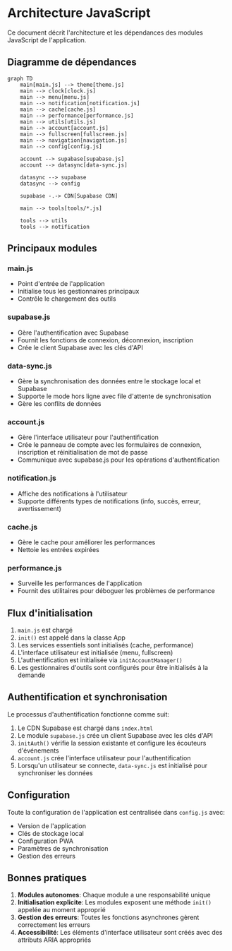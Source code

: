 # Architecture JavaScript

Ce document décrit l'architecture et les dépendances des modules JavaScript de l'application.

## Diagramme de dépendances

```mermaid
graph TD
    main[main.js] --> theme[theme.js]
    main --> clock[clock.js]
    main --> menu[menu.js]
    main --> notification[notification.js]
    main --> cache[cache.js]
    main --> performance[performance.js]
    main --> utils[utils.js]
    main --> account[account.js]
    main --> fullscreen[fullscreen.js]
    main --> navigation[navigation.js]
    main --> config[config.js]
    
    account --> supabase[supabase.js]
    account --> datasync[data-sync.js]
    
    datasync --> supabase
    datasync --> config
    
    supabase -.-> CDN[Supabase CDN]
    
    main --> tools[tools/*.js]
    
    tools --> utils
    tools --> notification
```

## Principaux modules

### main.js
- Point d'entrée de l'application
- Initialise tous les gestionnaires principaux
- Contrôle le chargement des outils

### supabase.js
- Gère l'authentification avec Supabase
- Fournit les fonctions de connexion, déconnexion, inscription
- Crée le client Supabase avec les clés d'API

### data-sync.js
- Gère la synchronisation des données entre le stockage local et Supabase
- Supporte le mode hors ligne avec file d'attente de synchronisation
- Gère les conflits de données

### account.js
- Gère l'interface utilisateur pour l'authentification
- Crée le panneau de compte avec les formulaires de connexion, inscription et réinitialisation de mot de passe
- Communique avec supabase.js pour les opérations d'authentification

### notification.js
- Affiche des notifications à l'utilisateur
- Supporte différents types de notifications (info, succès, erreur, avertissement)

### cache.js
- Gère le cache pour améliorer les performances
- Nettoie les entrées expirées

### performance.js
- Surveille les performances de l'application
- Fournit des utilitaires pour déboguer les problèmes de performance

## Flux d'initialisation

1. `main.js` est chargé
2. `init()` est appelé dans la classe App
3. Les services essentiels sont initialisés (cache, performance)
4. L'interface utilisateur est initialisée (menu, fullscreen)
5. L'authentification est initialisée via `initAccountManager()`
6. Les gestionnaires d'outils sont configurés pour être initialisés à la demande

## Authentification et synchronisation

Le processus d'authentification fonctionne comme suit:

1. Le CDN Supabase est chargé dans `index.html`
2. Le module `supabase.js` crée un client Supabase avec les clés d'API
3. `initAuth()` vérifie la session existante et configure les écouteurs d'événements
4. `account.js` crée l'interface utilisateur pour l'authentification
5. Lorsqu'un utilisateur se connecte, `data-sync.js` est initialisé pour synchroniser les données

## Configuration

Toute la configuration de l'application est centralisée dans `config.js` avec:

- Version de l'application
- Clés de stockage local
- Configuration PWA
- Paramètres de synchronisation
- Gestion des erreurs

## Bonnes pratiques

1. **Modules autonomes**: Chaque module a une responsabilité unique
2. **Initialisation explicite**: Les modules exposent une méthode `init()` appelée au moment approprié
3. **Gestion des erreurs**: Toutes les fonctions asynchrones gèrent correctement les erreurs
4. **Accessibilité**: Les éléments d'interface utilisateur sont créés avec des attributs ARIA appropriés 